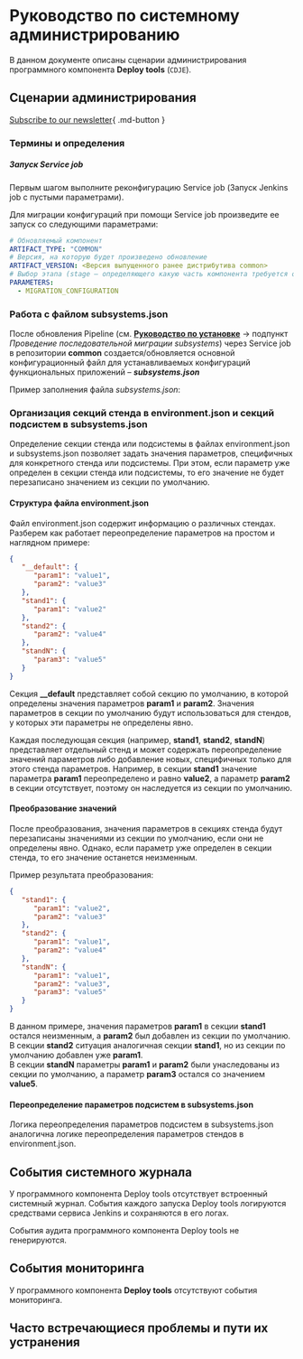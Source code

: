 # Руководство по системному администрированию

В данном документе описаны сценарии администрирования программного компонента **Deploy tools** 
(`CDJE`).

## Сценарии администрирования
[Subscribe to our newsletter](#){ .md-button }

### Термины и определения

##### Запуск Service job

Первым шагом выполните реконфигурацию Service job (Запуск Jenkins job с пустыми параметрами).

Для миграции конфигураций при помощи Service job произведите ее запуск со следующими параметрами:
```yaml
# Обновляемый компонент
ARTIFACT_TYPE: "COMMON"
# Версия, на которую будет произведено обновление
ARTIFACT_VERSION: <Версия выпущенного ранее дистрибутива common>
# Выбор этапа (stage – определяющего какую часть компонента требуется обновить)
PARAMETERS:
  - MIGRATION_CONFIGURATION
```

### Работа с файлом subsystems.json

После обновления Pipeline (см. [**Руководство по установке**](../../installation-guide/md/index.md) → подпункт *Проведение последовательной миграции subsystems*) через Service job в репозитории **common** создается/обновляется основной конфигурационный файл для устанавливаемых конфигураций функциональных приложений – ***subsystems.json***

Пример заполнения файла *subsystems.json*:


### Организация секций стенда в environment.json и секций подсистем в subsystems.json

Определение секции стенда или подсистемы в файлах environment.json и subsystems.json 
позволяет задать значения параметров, специфичных для конкретного стенда или подсистемы. 
При этом, если параметр уже определен в секции стенда или подсистемы, 
то его значение не будет перезаписано значением из секции по умолчанию.

#### Структура файла environment.json

Файл environment.json содержит информацию о различных стендах. 
Разберем как работает переопределение параметров на простом и наглядном примере:

```json
{
   "__default": {
      "param1": "value1",
      "param2": "value3"
   },
   "stand1": {
      "param1": "value2"
   },
   "stand2": {
      "param2": "value4"
   },
   "standN": {
      "param3": "value5"
   }
}
```

Секция **__default** представляет собой секцию по умолчанию, 
в которой определены значения параметров **param1** и **param2**. 
Значения параметров в секции по умолчанию будут использоваться для стендов, 
у которых эти параметры не определены явно.

Каждая последующая секция (например, **stand1**, **stand2**, **standN**) 
представляет отдельный стенд и может содержать переопределение значений параметров либо добавление 
новых, специфичных только для этого стенда параметров. 
Например, в секции **stand1** значение параметра **param1** переопределено и равно **value2**, 
а параметр **param2** в секции отсутствует, поэтому он наследуется из секции по умолчанию.

#### Преобразование значений

После преобразования, значения параметров в секциях стенда будут перезаписаны 
значениями из секции по умолчанию, если они не определены явно. 
Однако, если параметр уже определен в секции стенда, то его значение останется неизменным.

Пример результата преобразования:

```json
{
   "stand1": {
      "param1": "value2",
      "param2": "value3"
   },
   "stand2": {
      "param1": "value1",
      "param2": "value4"
   },
   "standN": {
      "param1": "value1",
      "param2": "value3",
      "param3": "value5"
   }
}
```

В данном примере, значения параметров **param1** в секции **stand1** остался неизменным, а **param2** был добавлен из секции по умолчанию.<br>
В секции **stand2** ситуация аналогичная секции **stand1**, но из секции по умолчанию добавлен уже **param1**.<br>
В секции **standN** параметры **param1** и **param2** были унаследованы из секции по умолчанию, а параметр **param3** остался со значением **value5**.

#### Переопределение параметров подсистем в subsystems.json

Логика переопределения параметров подсистем в subsystems.json 
аналогична логике переопределения параметров стендов в environment.json.

## События системного журнала

У программного компонента Deploy tools отсутствует встроенный системный журнал. События каждого запуска Deploy tools логируются средствами сервиса Jenkins и сохраняются в его логах.

События аудита программного компонента Deploy tools не генерируются.

## События мониторинга

У программного компонента **Deploy tools** отсутствуют события мониторинга.

## Часто встречающиеся проблемы и пути их устранения

